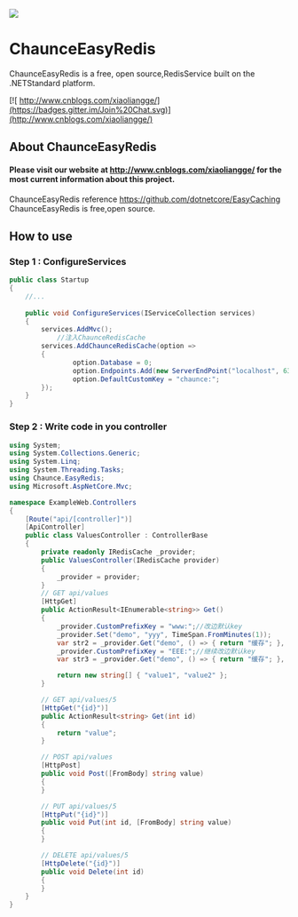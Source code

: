 ![](https://cdn-images-1.medium.com/max/1600/0*4xFP6mgp50R8bY7g.)
# ChaunceEasyRedis

ChaunceEasyRedis is a free, open source,RedisService built on the .NETStandard platform.

[![ http://www.cnblogs.com/xiaoliangge/](https://badges.gitter.im/Join%20Chat.svg)](http://www.cnblogs.com/xiaoliangge/)

## About ChaunceEasyRedis

#### Please visit our website at http://www.cnblogs.com/xiaoliangge/ for the most current information about this project.

ChaunceEasyRedis reference https://github.com/dotnetcore/EasyCaching
ChaunceEasyRedis is free,open source.


## How to use
### Step 1 : ConfigureServices

```csharp
public class Startup
{
    //...
    
    public void ConfigureServices(IServiceCollection services)
    {
        services.AddMvc();
            //注入ChaunceRedisCache
        services.AddChaunceRedisCache(option =>
        {
                option.Database = 0;
                option.Endpoints.Add(new ServerEndPoint("localhost", 6379));
                option.DefaultCustomKey = "chaunce:";
        });
    }    
}
```
###  Step 2 : Write code in you controller 
```csharp
using System;
using System.Collections.Generic;
using System.Linq;
using System.Threading.Tasks;
using Chaunce.EasyRedis;
using Microsoft.AspNetCore.Mvc;

namespace ExampleWeb.Controllers
{
    [Route("api/[controller]")]
    [ApiController]
    public class ValuesController : ControllerBase
    {
        private readonly IRedisCache _provider;
        public ValuesController(IRedisCache provider)
        {
            _provider = provider;
        }
        // GET api/values
        [HttpGet]
        public ActionResult<IEnumerable<string>> Get()
        {
            _provider.CustomPrefixKey = "www:";//改边默认key
            _provider.Set("demo", "yyy", TimeSpan.FromMinutes(1));
            var str2 = _provider.Get("demo", () => { return "缓存"; }, TimeSpan.FromMinutes(1));
            _provider.CustomPrefixKey = "EEE:";//继续改边默认key
            var str3 = _provider.Get("demo", () => { return "缓存"; }, TimeSpan.FromMinutes(1));

            return new string[] { "value1", "value2" };
        }

        // GET api/values/5
        [HttpGet("{id}")]
        public ActionResult<string> Get(int id)
        {
            return "value";
        }

        // POST api/values
        [HttpPost]
        public void Post([FromBody] string value)
        {
        }

        // PUT api/values/5
        [HttpPut("{id}")]
        public void Put(int id, [FromBody] string value)
        {
        }

        // DELETE api/values/5
        [HttpDelete("{id}")]
        public void Delete(int id)
        {
        }
    }
}

```
